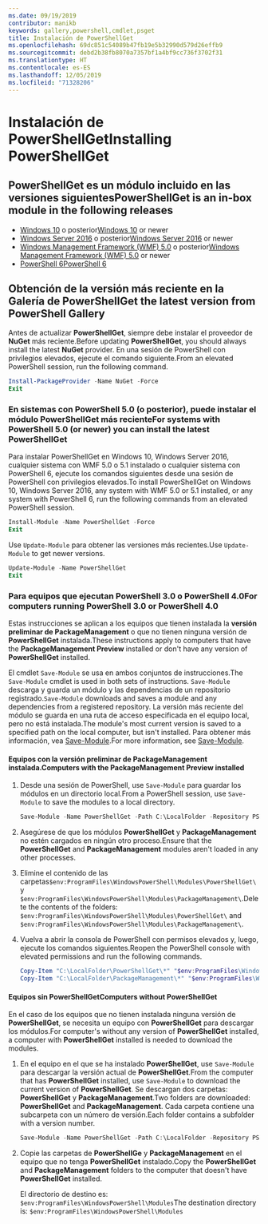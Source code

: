 ```yaml
---
ms.date: 09/19/2019
contributor: manikb
keywords: gallery,powershell,cmdlet,psget
title: Instalación de PowerShellGet
ms.openlocfilehash: 69dc851c54089b47fb19e5b32990d579d26effb9
ms.sourcegitcommit: debd2b38fb8070a7357bf1a4bf9cc736f3702f31
ms.translationtype: HT
ms.contentlocale: es-ES
ms.lasthandoff: 12/05/2019
ms.locfileid: "71328206"
---
```

# <a name="installing-powershellget"></a><span data-ttu-id="d98db-103">Instalación de PowerShellGet</span><span class="sxs-lookup"><span data-stu-id="d98db-103">Installing PowerShellGet</span></span>

## <a name="powershellget-is-an-in-box-module-in-the-following-releases"></a><span data-ttu-id="d98db-104">PowerShellGet es un módulo incluido en las versiones siguientes</span><span class="sxs-lookup"><span data-stu-id="d98db-104">PowerShellGet is an in-box module in the following releases</span></span>

- <span data-ttu-id="d98db-105">[Windows 10](https://www.microsoft.com/windows) o posterior</span><span class="sxs-lookup"><span data-stu-id="d98db-105">[Windows 10](https://www.microsoft.com/windows) or newer</span></span>
- <span data-ttu-id="d98db-106">[Windows Server 2016](/windows-server/windows-server) o posterior</span><span class="sxs-lookup"><span data-stu-id="d98db-106">[Windows Server 2016](/windows-server/windows-server) or newer</span></span>
- <span data-ttu-id="d98db-107">[Windows Management Framework (WMF) 5.0](https://www.microsoft.com/download/details.aspx?id=50395) o posterior</span><span class="sxs-lookup"><span data-stu-id="d98db-107">[Windows Management Framework (WMF) 5.0](https://www.microsoft.com/download/details.aspx?id=50395) or newer</span></span>
- [<span data-ttu-id="d98db-108">PowerShell 6</span><span class="sxs-lookup"><span data-stu-id="d98db-108">PowerShell 6</span></span>](https://github.com/PowerShell/PowerShell/releases)

## <a name="get-the-latest-version-from-powershell-gallery"></a><span data-ttu-id="d98db-109">Obtención de la versión más reciente en la Galería de PowerShell</span><span class="sxs-lookup"><span data-stu-id="d98db-109">Get the latest version from PowerShell Gallery</span></span>

<span data-ttu-id="d98db-110">Antes de actualizar **PowerShellGet**, siempre debe instalar el proveedor de **NuGet** más reciente.</span><span class="sxs-lookup"><span data-stu-id="d98db-110">Before updating **PowerShellGet**, you should always install the latest **NuGet** provider.</span></span> <span data-ttu-id="d98db-111">En una sesión de PowerShell con privilegios elevados, ejecute el comando siguiente.</span><span class="sxs-lookup"><span data-stu-id="d98db-111">From an elevated PowerShell session, run the following command.</span></span>

```powershell
Install-PackageProvider -Name NuGet -Force
Exit
```

### <a name="for-systems-with-powershell-50-or-newer-you-can-install-the-latest-powershellget"></a><span data-ttu-id="d98db-112">En sistemas con PowerShell 5.0 (o posterior), puede instalar el módulo PowerShellGet más reciente</span><span class="sxs-lookup"><span data-stu-id="d98db-112">For systems with PowerShell 5.0 (or newer) you can install the latest PowerShellGet</span></span>

<span data-ttu-id="d98db-113">Para instalar PowerShellGet en Windows 10, Windows Server 2016, cualquier sistema con WMF 5.0 o 5.1 instalado o cualquier sistema con PowerShell 6, ejecute los comandos siguientes desde una sesión de PowerShell con privilegios elevados.</span><span class="sxs-lookup"><span data-stu-id="d98db-113">To install PowerShellGet on Windows 10, Windows Server 2016, any system with WMF 5.0 or 5.1 installed, or any system with PowerShell 6, run the following commands from an elevated PowerShell session.</span></span>

```powershell
Install-Module -Name PowerShellGet -Force
Exit
```

<span data-ttu-id="d98db-114">Use `Update-Module` para obtener las versiones más recientes.</span><span class="sxs-lookup"><span data-stu-id="d98db-114">Use `Update-Module` to get newer versions.</span></span>

```powershell
Update-Module -Name PowerShellGet
Exit
```

### <a name="for-computers-running-powershell-30-or-powershell-40"></a><span data-ttu-id="d98db-115">Para equipos que ejecutan PowerShell 3.0 o PowerShell 4.0</span><span class="sxs-lookup"><span data-stu-id="d98db-115">For computers running PowerShell 3.0 or PowerShell 4.0</span></span>

<span data-ttu-id="d98db-116">Estas instrucciones se aplican a los equipos que tienen instalada la **versión preliminar de PackageManagement** o que no tienen ninguna versión de **PowerShellGet** instalada.</span><span class="sxs-lookup"><span data-stu-id="d98db-116">These instructions apply to computers that have the **PackageManagement Preview** installed or don't have any version of **PowerShellGet** installed.</span></span>

<span data-ttu-id="d98db-117">El cmdlet `Save-Module` se usa en ambos conjuntos de instrucciones.</span><span class="sxs-lookup"><span data-stu-id="d98db-117">The `Save-Module` cmdlet is used in both sets of instructions.</span></span> <span data-ttu-id="d98db-118">`Save-Module` descarga y guarda un módulo y las dependencias de un repositorio registrado.</span><span class="sxs-lookup"><span data-stu-id="d98db-118">`Save-Module` downloads and saves a module and any dependencies from a registered repository.</span></span> <span data-ttu-id="d98db-119">La versión más reciente del módulo se guarda en una ruta de acceso especificada en el equipo local, pero no está instalada.</span><span class="sxs-lookup"><span data-stu-id="d98db-119">The module's most current version is saved to a specified path on the local computer, but isn't installed.</span></span> <span data-ttu-id="d98db-120">Para obtener más información, vea [Save-Module](/powershell/module/PowershellGet/Save-Module).</span><span class="sxs-lookup"><span data-stu-id="d98db-120">For more information, see [Save-Module](/powershell/module/PowershellGet/Save-Module).</span></span>

#### <a name="computers-with-the-packagemanagement-preview-installed"></a><span data-ttu-id="d98db-121">Equipos con la versión preliminar de PackageManagement instalada.</span><span class="sxs-lookup"><span data-stu-id="d98db-121">Computers with the PackageManagement Preview installed</span></span>

1. <span data-ttu-id="d98db-122">Desde una sesión de PowerShell, use `Save-Module` para guardar los módulos en un directorio local.</span><span class="sxs-lookup"><span data-stu-id="d98db-122">From a PowerShell session, use `Save-Module` to save the modules to a local directory.</span></span>

   ```powershell
   Save-Module -Name PowerShellGet -Path C:\LocalFolder -Repository PSGallery
   ```

1. <span data-ttu-id="d98db-123">Asegúrese de que los módulos **PowerShellGet** y **PackageManagement** no estén cargados en ningún otro proceso.</span><span class="sxs-lookup"><span data-stu-id="d98db-123">Ensure that the **PowerShellGet** and **PackageManagement** modules aren't loaded in any other processes.</span></span>
1. <span data-ttu-id="d98db-124">Elimine el contenido de las carpetas`$env:ProgramFiles\WindowsPowerShell\Modules\PowerShellGet\` y `$env:ProgramFiles\WindowsPowerShell\Modules\PackageManagement\`.</span><span class="sxs-lookup"><span data-stu-id="d98db-124">Delete the contents of the folders: `$env:ProgramFiles\WindowsPowerShell\Modules\PowerShellGet\` and `$env:ProgramFiles\WindowsPowerShell\Modules\PackageManagement\`.</span></span>
1. <span data-ttu-id="d98db-125">Vuelva a abrir la consola de PowerShell con permisos elevados y, luego, ejecute los comandos siguientes.</span><span class="sxs-lookup"><span data-stu-id="d98db-125">Reopen the PowerShell console with elevated permissions and run the following commands.</span></span>

   ```powershell
   Copy-Item "C:\LocalFolder\PowerShellGet\*" "$env:ProgramFiles\WindowsPowerShell\Modules\PowerShellGet\" -Recurse -Force
   Copy-Item "C:\LocalFolder\PackageManagement\*" "$env:ProgramFiles\WindowsPowerShell\Modules\PackageManagement\" -Recurse -Force
   ```

#### <a name="computers-without-powershellget"></a><span data-ttu-id="d98db-126">Equipos sin PowerShellGet</span><span class="sxs-lookup"><span data-stu-id="d98db-126">Computers without PowerShellGet</span></span>

<span data-ttu-id="d98db-127">En el caso de los equipos que no tienen instalada ninguna versión de **PowerShellGet**, se necesita un equipo con **PowerShellGet** para descargar los módulos.</span><span class="sxs-lookup"><span data-stu-id="d98db-127">For computer's without any version of **PowerShellGet** installed, a computer with **PowerShellGet** installed is needed to download the modules.</span></span>

1. <span data-ttu-id="d98db-128">En el equipo en el que se ha instalado **PowerShellGet**, use `Save-Module` para descargar la versión actual de **PowerShellGet**.</span><span class="sxs-lookup"><span data-stu-id="d98db-128">From the computer that has **PowerShellGet** installed, use `Save-Module` to download the current version of **PowerShellGet**.</span></span> <span data-ttu-id="d98db-129">Se descargan dos carpetas: **PowerShellGet** y **PackageManagement**.</span><span class="sxs-lookup"><span data-stu-id="d98db-129">Two folders are downloaded: **PowerShellGet** and **PackageManagement**.</span></span> <span data-ttu-id="d98db-130">Cada carpeta contiene una subcarpeta con un número de versión.</span><span class="sxs-lookup"><span data-stu-id="d98db-130">Each folder contains a subfolder with a version number.</span></span>

   ```powershell
   Save-Module -Name PowerShellGet -Path C:\LocalFolder -Repository PSGallery
   ```

1. <span data-ttu-id="d98db-131">Copie las carpetas de **PowerShellGe** y **PackageManagement** en el equipo que no tenga **PowerShellGet** instalado.</span><span class="sxs-lookup"><span data-stu-id="d98db-131">Copy the **PowerShellGet** and **PackageManagement** folders to the computer that doesn't have **PowerShellGet** installed.</span></span>

   <span data-ttu-id="d98db-132">El directorio de destino es: `$env:ProgramFiles\WindowsPowerShell\Modules`</span><span class="sxs-lookup"><span data-stu-id="d98db-132">The destination directory is: `$env:ProgramFiles\WindowsPowerShell\Modules`</span></span>
